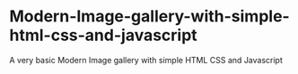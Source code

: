 # Modern-Image-gallery-with-simple-html-css-and-javascript
A very basic Modern Image gallery with simple HTML CSS and Javascript
